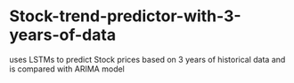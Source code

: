 # Stock-trend-predictor-with-3-years-of-data
uses LSTMs to predict Stock prices based on 3 years of historical data and is compared with ARIMA model 
